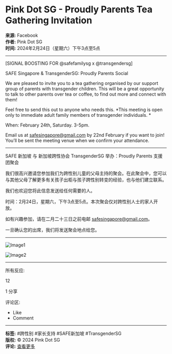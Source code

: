 # Pink Dot SG - Proudly Parents Tea Gathering Invitation

**来源:** Facebook  
**作者:** Pink Dot SG  
**时间:** 2024年2月24日（星期六）下午3点至5点

---

\[SIGNAL BOOSTING FOR @safefamilysg x @transgendersg\]

SAFE Singapore & TransgenderSG: Proudly Parents Social

We are pleased to invite you to a tea gathering organised by our support group of parents with transgender children. This will be a great opportunity to talk to other parents over tea or coffee, to find out more and connect with them!

Feel free to send this out to anyone who needs this. \*This meeting is open only to immediate adult family members of transgender individuals. \*

When: February 24th, Saturday. 3-5pm.

Email us at safesingapore@gmail.com by 22nd February if you want to join! You’ll be sent the meeting venue when we confirm your attendance.

---

SAFE 新加坡 与 新加坡跨性协会 TransgenderSG 举办：Proudly Parents 支援团聚会

我们很高兴邀请您参加我们为跨性别儿童的父母主持的聚会。在此聚会中，您可以与其他父母了解更多有关孩子出柜与孩子跨性别转变的经验，也与他们建立联系。

我们也欢迎您将此信息发送给任何需要的人。

时间：2月24日，星期六，下午3点至5点。本次聚会仅对跨性别人士的家人开放。

如有兴趣参加，请在二月二十三日之前电邮 safesingapore@gmail.com。

一旦确认您的出席，我们将发送聚会地点给您。

---

![Image1](https://scontent-sjc3-1.xx.fbcdn.net/v/t39.30808-6/469966170_18480720541012619_7684084374925550921_n.jpg?stp=dst-jpg_s600x600_tt6&_nc_cat=102&ccb=1-7&_nc_sid=127cfc&_nc_ohc=niHGVRsycyIQ7kNvgH7-5vz&_nc_zt=23&_nc_ht=scontent-sjc3-1.xx&_nc_gid=AaBUdNW9R2QAVTi6VkJOxTK&oh=00_AYCLHK3vumkQdkzijMyuhjengCPtnzh6gBj-RC_li9R3Rw&oe=67954AB9)

![Image2](https://scontent-sjc3-1.xx.fbcdn.net/v/t39.30808-6/470075286_18480720388012619_5021002109222496646_n.jpg?stp=dst-jpg_s600x600_tt6&_nc_cat=105&ccb=1-7&_nc_sid=127cfc&_nc_ohc=C_tiFoJT8pQQ7kNvgEdGzBA&_nc_zt=23&_nc_ht=scontent-sjc3-1.xx&_nc_gid=AaBUdNW9R2QAVTi6VkJOxTK&oh=00_AYBcyJOkhcTUw_WjHaUCpufJzSmY8L-Ou3ZoJxPKawokKg&oe=67953B88)

---

所有反应:

12

1 分享

评论区:  
- Like  
- Comment  

--- 

**标签:** #跨性别 #家长支持 #SAFE新加坡 #TransgenderSG  
**版权:** © 2024 Pink Dot SG  
**评论:** [查看更多](https://www.facebook.com/pinkdotsg)  
